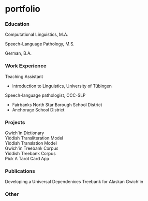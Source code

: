 # portfolio

### Education
Computational Linguistics, M.A.

Speech-Language Pathology, M.S.

German, B.A.

### Work Experience
Teaching Assistant 
- Introduction to Linguistics, University of Tübingen

Speech-language pathologist, CCC-SLP
- Fairbanks North Star Borough School District
- Anchorage School District

### Projects
Gwich'in Dictionary  
Yiddish Transliteration Model  
Yiddish Translation Model  
Gwich'in Treebank Corpus  
Yiddish Treebank Corpus  
Pick A Tarot Card App  

### Publications 
Developing a Universal Dependenices Treebank for Alaskan Gwich'in

### Other
